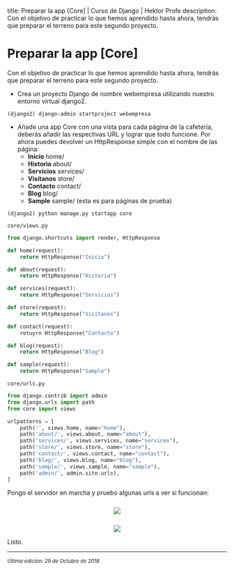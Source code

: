 title: Preparar la app [Core] | Curso de Django | Hektor Profe
description: Con el objetivo de practicar lo que hemos aprendido hasta ahora, tendrás que preparar el terreno para este segundo proyecto.

# Preparar la app [Core]

Con el objetivo de practicar lo que hemos aprendido hasta ahora, tendrás que preparar el terreno para este segundo proyecto.

* Crea un proyecto Django de nombre webempresa utilizando nuestro entorno virtual django2. 

```
(django2) django-admin startproject webempresa
```

* Añade una app Core con una vista para cada página de la cafetería, deberás añadir las respectivas URL y lograr que todo funcione. Por ahora puedes devolver un HttpResponse simple con el nombre de las página:
    * **Inicio** home/
    * **Historia** about/
    * **Servicios** services/
    * **Visítanos** store/
    * **Contacto** contact/
    * **Blog** blog/
    * **Sample** sample/ (esta es para páginas de prueba)

```
(django2) python manage.py startapp core
```
`core/views.py`
```python
from django.shortcuts import render, HttpResponse

def home(request):
    return HttpResponse("Inicio")

def about(request):
    return HttpResponse("Historia")

def services(request):
    return HttpResponse("Servicios")

def store(request):
    return HttpResponse("Visítanos")

def contact(request):
    retuyrn HttpResponse("Contacto")

def blog(request):
    return HttpResponse("Blog")

def sample(request):
    return HttpResponse("Sample")
```

`core/urls.py`
```python
from django.contrib import admin
from django.urls import path
from core import views

urlpatterns = [
    path('', views.home, name="home"),
    path('about/', views.about, name="about"),
    path('services/', views.services, name="services"),
    path('store/', views.store, name="store"),
    path('contact/', views.contact, name="contact"),
    path('blog/', views.blog, name="blog"),
    path('sample/', views.sample, name="sample"),
    path('admin/', admin.site.urls),
]
```

Pongo el servidor en marcha y pruebo algunas urls a ver si funcionan:

<div style="text-align:center;margin-top:25px"><img src="{{cdn}}/django/webempresa/01.png" style="max-width: 350px"/></div>

<div style="text-align:center;margin-top:25px"><img src="{{cdn}}/django/webempresa/02.png" style="max-width: 425px"/></div>

Listo.

___
<small class="edited"><i>Última edición: 29 de Octubre de 2018</i></small>
